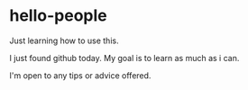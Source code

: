 # hello-people

Just learning how to use this.

I just found github today.
My goal is to learn as much as i can.

I'm open to any tips or advice offered.
